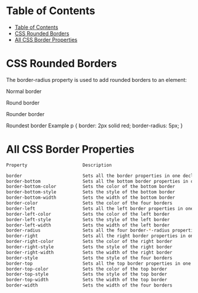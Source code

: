# Table of Contents
- [Table of Contents](#table-of-contents)
- [CSS Rounded Borders](#css-rounded-borders)
- [All CSS Border Properties](#all-css-border-properties)

# CSS Rounded Borders

The border-radius property is used to add rounded borders to an element:

Normal border

Round border

Rounder border

Roundest border
Example
p {
  border: 2px solid red;
  border-radius: 5px;
}

# All CSS Border Properties

```bash
Property 	                 Description

border                       Sets all the border properties in one declaration
border-bottom                Sets all the bottom border properties in one declaration
border-bottom-color 	     Sets the color of the bottom border
border-bottom-style 	     Sets the style of the bottom border
border-bottom-width 	     Sets the width of the bottom border
border-color 	             Sets the color of the four borders
border-left 	             Sets all the left border properties in one declaration
border-left-color 	         Sets the color of the left border
border-left-style 	         Sets the style of the left border
border-left-width 	         Sets the width of the left border
border-radius 	             Sets all the four border-*-radius properties for rounded corners
border-right 	             Sets all the right border properties in one declaration
border-right-color 	         Sets the color of the right border
border-right-style 	         Sets the style of the right border
border-right-width 	         Sets the width of the right border
border-style 	             Sets the style of the four borders
border-top 	                 Sets all the top border properties in one declaration
border-top-color 	         Sets the color of the top border
border-top-style 	         Sets the style of the top border
border-top-width 	         Sets the width of the top border
border-width 	             Sets the width of the four borders
```